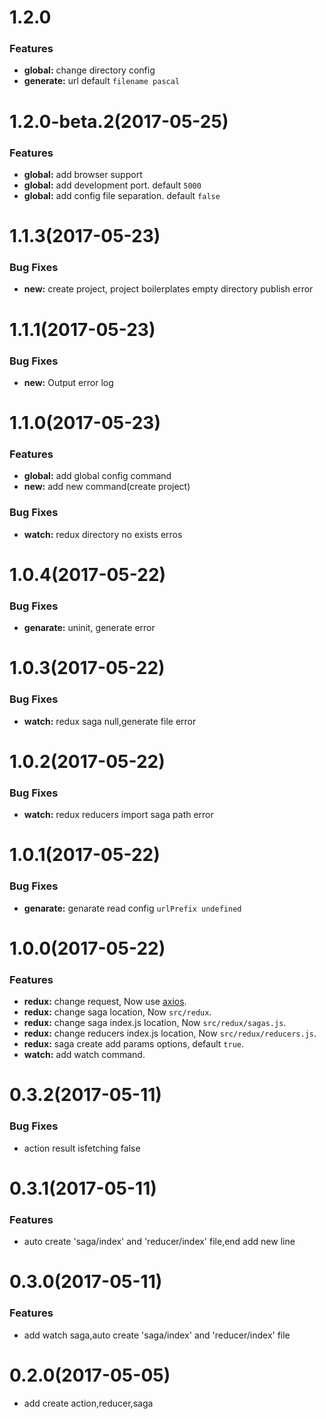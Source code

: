 # 1.2.0
### Features
* **global:** change directory config
* **generate:** url default `filename pascal`

# 1.2.0-beta.2(2017-05-25)
### Features
* **global:** add browser support
* **global:** add development port. default `5000`
* **global:** add config file separation. default `false`

# 1.1.3(2017-05-23)
### Bug Fixes
* **new:** create project, project boilerplates empty directory publish error

# 1.1.1(2017-05-23)
### Bug Fixes
* **new:** Output error log

# 1.1.0(2017-05-23)
### Features
* **global:** add global config command
* **new:** add new command(create project)
### Bug Fixes
* **watch:** redux directory no exists erros

# 1.0.4(2017-05-22)
### Bug Fixes
* **genarate:** uninit, generate error

# 1.0.3(2017-05-22)
### Bug Fixes
* **watch:** redux saga null,generate file error

# 1.0.2(2017-05-22)
### Bug Fixes
* **watch:** redux reducers import saga path error

# 1.0.1(2017-05-22)
### Bug Fixes
* **genarate:** genarate read config `urlPrefix undefined`

# 1.0.0(2017-05-22)
### Features
* **redux:** change request, Now use [axios](https://github.com/mzabriskie/axios).
* **redux:** change saga location, Now `src/redux`.
* **redux:** change saga index.js location, Now `src/redux/sagas.js`.
* **redux:** change reducers index.js location, Now `src/redux/reducers.js`.
* **redux:** saga create add params options, default `true`.
* **watch:** add watch command.

# 0.3.2(2017-05-11)
### Bug Fixes
* action result isfetching false

# 0.3.1(2017-05-11)
### Features
* auto create 'saga/index' and 'reducer/index' file,end add new line

# 0.3.0(2017-05-11)
### Features
* add watch saga,auto create 'saga/index' and 'reducer/index' file

# 0.2.0(2017-05-05)
* add create action,reducer,saga
